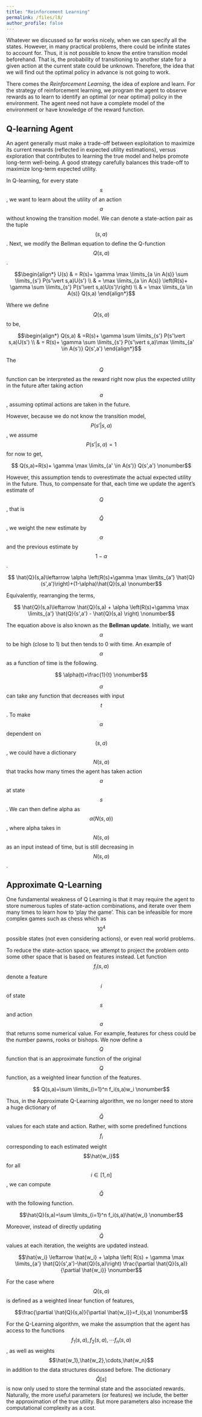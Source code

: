 ```yaml
---
title: "Reinforcement Learning"
permalink: /files/l8/
author_profile: false
--- 
```


Whatever we discussed so far works nicely, when we can specify all the
states. However, in many practical problems, there could be infinite
states to account for. Thus, it is not possible to know the entire
transition model beforehand. That is, the probability of transitioning
to another state for a given action at the current state could be
unknown. Therefore, the idea that we will find out the optimal policy in
advance is not going to work.

There comes the *Reinforcement Learning*, the idea of explore and learn.
For the strategy of reinforcement learning, we program the agent to
observe rewards as to learn to identify an optimal (or near optimal)
policy in the environment. The agent need not have a complete model of
the environment or have knowledge of the reward function.

## Q-learning Agent

An agent generally must make a trade-off between exploitation to
maximize its current rewards (reflected in expected utility
estimations), versus exploration that contributes to learning the true
model and helps promote long-term well-being. A good strategy carefully
balances this trade-off to maximize long-term expected utility.

In Q-learning, for every state $$s$$, we want to learn about the utility
of an action $$a$$ without knowing the transition model. We can denote a
state-action pair as the tuple $$(s,a)$$. Next, we modify the Bellman
equation to define the Q-function $$Q(s,a)$$.

$$\begin{align*} U(s) & = R(s)+ \gamma \max \limits_{a \in A(s)} \sum \limits_{s'} P(s'\vert s,a)U(s') \\ & = \max \limits_{a \in A(s)} \left(R(s)+ \gamma  \sum \limits_{s'} P(s'\vert s,a)U(s')\right) \\ & = \max \limits_{a \in A(s)} Q(s,a) \end{align*}$$

Where we define $$Q(s,a)$$ to be,

$$\begin{align*} Q(s,a) & =R(s)+ \gamma  \sum \limits_{s'} P(s'\vert s,a)U(s') \\ & = R(s)+ \gamma  \sum \limits_{s'} P(s'\vert s,a)\max \limits_{a' \in A(s')} Q(s',a') \end{align*}$$

The $$Q$$ function can be interpreted as the reward right now plus the
expected utility in the future after taking action $$a$$, assuming
optimal actions are taken in the future.

However, because we do not know the transition model, $$P(s' \vert s,a)$$, we
assume $$P(s' \vert s,a)=1$$ for now to get,

$$ Q(s,a)=R(s)+ \gamma \max \limits_{a' \in A(s')} Q(s',a')  \nonumber$$

However, this assumption tends to overestimate the actual expected
utility in the future. Thus, to compensate for that, each time we update
the agent’s estimate of $$Q$$, that is $$\hat{Q}$$, we weight the new
estimate by $$\alpha$$ and the previous estimate by $$1-\alpha$$.

$$ \hat{Q}(s,a)\leftarrow \alpha \left(R(s)+\gamma \max \limits_{a'} \hat{Q}(s',a')\right)+(1-\alpha)\hat{Q}(s,a)  \nonumber$$

Equivalently, rearranging the terms,

$$ \hat{Q}(s,a)\leftarrow \hat{Q}(s,a) + \alpha \left(R(s)+\gamma \max \limits_{a'} \hat{Q}(s',a') - \hat{Q}(s,a) \right) \nonumber$$

The equation above is also known as the **Bellman update**. Initially,
we want $$\alpha$$ to be high (close to 1) but then tends to 0 with
time. An example of $$\alpha$$ as a function of time is the following.

$$ \alpha(t)=\frac{1}{t} \nonumber$$

$$\alpha$$ can take any function that decreases with input $$t$$. To
make $$\alpha$$ dependent on $$(s,a)$$, we could have a dictionary
$$N(s,a)$$ that tracks how many times the agent has taken action $$a$$
at state $$s$$. We can then define alpha as $$\alpha(N(s,a))$$, where
alpha takes in $$N(s,a)$$ as an input instead of time, but is still
decreasing in $$N(s,a)$$.

## Approximate Q-Learning

One fundamental weakness of Q Learning is that it may require the agent
to store numerous tuples of state-action combinations, and iterate over
them many times to learn how to ‘play the game’. This can be infeasible
for more complex games such as chess which as $$10^4$$ possible states
(not even considering actions), or even real world problems.

To reduce the state-action space, we attempt to project the problem onto
some other space that is based on features instead. Let function
$$f_i(s,a)$$ denote a feature $$i$$ of state $$s$$ and action $$a$$ that
returns some numerical value. For example, features for chess could be
the number pawns, rooks or bishops. We now define a $$Q$$ function that
is an approximate function of the original $$Q$$ function, as a weighted
linear function of the features.

$$ Q(s,a)=\sum \limits_{i=1}^n f_i(s,a)w_i \nonumber$$

Thus, in the Approximate Q-Learning algorithm, we no longer need to
store a huge dictionary of $$\hat{Q}$$ values for each state and action.
Rather, with some predefined functions $$f_i$$ corresponding to each
estimated weight $$\hat{w_i}$$ for all $$i\in [1,n]$$, we can compute
$$\hat{Q}$$ with the following function.

$$\hat{Q}(s,a)=\sum \limits_{i=1}^n f_i(s,a)\hat{w_i} \nonumber$$

Moreover, instead of directly updating $$\hat{Q}$$ values at each
iteration, the weights are updated instead.

$$\hat{w_i} \leftarrow \hat{w_i} + \alpha \left( R(s) + \gamma \max \limits_{a'} \hat{Q}(s',a')-\hat{Q}(s,a)\right) \frac{\partial \hat{Q}(s,a)}{\partial \hat{w_i}} \nonumber$$

For the case where $$Q(s,a)$$ is defined as a weighted linear function
of features,

$$\frac{\partial \hat{Q}(s,a)}{\partial \hat{w_i}}=f_i(s,a) \nonumber$$

For the Q-Learning algorithm, we make the assumption that the agent has
access to the functions $$f_1(s,a),f_2(s,a), \cdots f_n(s,a)$$, as well
as weights $$\hat{w_1},\hat{w_2},\cdots,\hat{w_n}$$ in addition to the
data structures discussed before. The dictionary $$\hat{Q}[s]$$ is now
only used to store the terminal state and the associated rewards.
Naturally, the more useful parameters (or features) we include, the
better the approximation of the true utility. But more parameters also
increase the computational complexity as a cost.
